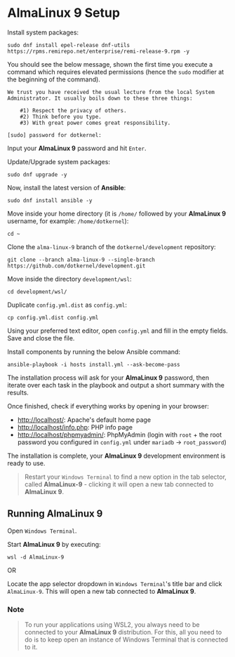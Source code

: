 # AlmaLinux 9 Setup

Install system packages:

```shell
sudo dnf install epel-release dnf-utils https://rpms.remirepo.net/enterprise/remi-release-9.rpm -y
```

You should see the below message, shown the first time you execute a command which requires elevated permissions (hence the `sudo` modifier at the beginning of the command).

```text
We trust you have received the usual lecture from the local System
Administrator. It usually boils down to these three things:

    #1) Respect the privacy of others.
    #2) Think before you type.
    #3) With great power comes great responsibility.

[sudo] password for dotkernel:
```

Input your **AlmaLinux 9** password and hit `Enter`.

Update/Upgrade system packages:

```shell
sudo dnf upgrade -y
```

Now, install the latest version of **Ansible**:

```shell
sudo dnf install ansible -y
```

Move inside your home directory (it is `/home/` followed by your **AlmaLinux 9** username, for example: `/home/dotkernel`):

```shell
cd ~
```

Clone the `alma-linux-9` branch of the `dotkernel/development` repository:

```shell
git clone --branch alma-linux-9 --single-branch https://github.com/dotkernel/development.git
```

Move inside the directory `development/wsl`:

```shell
cd development/wsl/
```

Duplicate `config.yml.dist` as `config.yml`:

```shell
cp config.yml.dist config.yml
```

Using your preferred text editor, open `config.yml` and fill in the empty fields.
Save and close the file.

Install components by running the below Ansible command:

```shell
ansible-playbook -i hosts install.yml --ask-become-pass
```

The installation process will ask for your **AlmaLinux 9** password, then iterate over each task in the playbook and output a short summary with the results.

Once finished, check if everything works by opening in your browser:

* [http://localhost/](http://localhost/): Apache's default home page
* [http://localhost/info.php](http://localhost/info.php): PHP info page
* [http://localhost/phpmyadmin/](http://localhost/phpmyadmin/): PhpMyAdmin (login with `root` + the root password you configured in `config.yml` under `mariadb` -> `root_password`)

The installation is complete, your **AlmaLinux 9** development environment is ready to use.

> Restart your `Windows Terminal` to find a new option in the tab selector, called **AlmaLinux-9** - clicking it will open a new tab connected to **AlmaLinux 9**.

## Running AlmaLinux 9

Open `Windows Terminal`.

Start **AlmaLinux 9** by executing:

```shell
wsl -d AlmaLinux-9
```

OR

Locate the app selector dropdown in `Windows Terminal`'s title bar and click `AlmaLinux-9`.
This will open a new tab connected to **AlmaLinux 9**.

### Note

> To run your applications using WSL2, you always need to be connected to your **AlmaLinux 9** distribution.
> For this, all you need to do is to keep open an instance of Windows Terminal that is connected to it.
